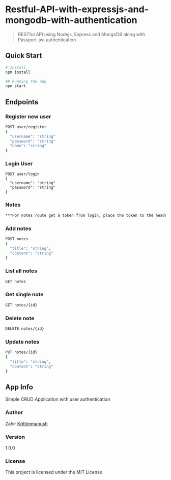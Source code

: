 # Restful-API-with-expressjs-and-mongodb-with-authentication
> RESTful API using Nodejs, Express and MongoDB along with Passport-jwt authentication

## Quick Start
``` bash
# Install 
npm install

## Running the app
npm start
```

## Endpoints

### Register new user
``` bash
POST user/register
{
  "username": "string"
  "password": "string"
  "name": "string"
}
```

### Login User
```
POST user/login
{
  "username": "string"
  "password": "string"
}
```
### Notes
```bash
***For notes route get a token from login, place the token to the header as 'secret_token'
```
### Add notes
``` bash
POST notes
{
  "title": "string",
  "content": "string"
}
```
### List all notes
``` bash
GET notes
```
### Get single note
``` bash
GET notes/{id}
```
### Delete note
``` bash
DELETE notes/{id}
```
### Update notes
``` bash
PUT notes/{id}
{
  "title": "string",
  "content": "string"
}
```

## App Info
Simple CRUD Application with user authentication

### Author
Zahir
[Krittimmanush](http://www.krittimmanush.com)

### Version
1.0.0

### License
This project is licensed under the MIT License
